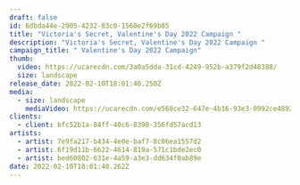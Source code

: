```yaml
---
draft: false
id: 6dbda44e-2905-4232-83c0-1560e2f69b85
title: "Victoria's Secret, Valentine's Day 2022 Campaign "
description: "Victoria's Secret, Valentine's Day 2022 Campaign "
campaign_title: " Valentine's Day 2022 Campaign"
thumb:
  video: https://ucarecdn.com/3a0a5dda-31cd-4249-952b-a379f2d48388/
  size: landscape
release_date: 2022-02-10T18:01:40.250Z
media:
  - size: landscape
    mediaVideo: https://ucarecdn.com/e568ce32-647e-4b16-93e3-0992ce48921b/
clients:
  - client: bfc52b1a-84ff-40c6-8390-356fd57acd13
artists:
  - artist: 7e9fa217-b434-4e0e-baf7-8c06ea1557d2
  - artist: 6f19d11b-6622-4614-819a-571c1bde2ec0
  - artist: bed60802-631e-4a59-a3e3-dd634f0ab89e
date: 2022-02-10T18:01:40.262Z
---
```

